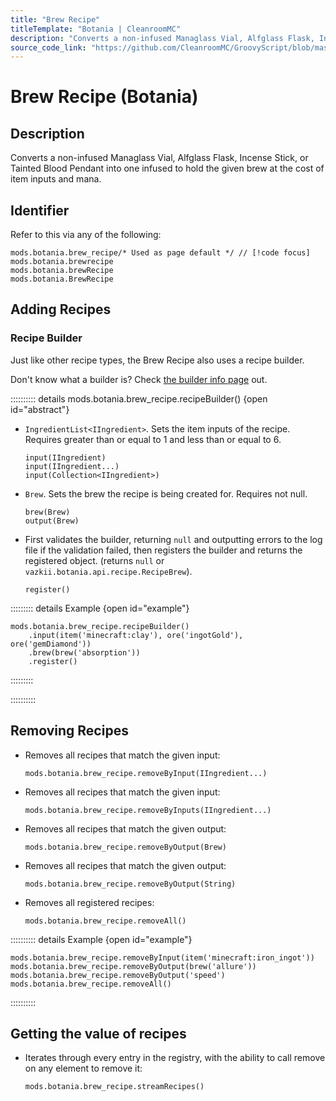 ```yaml
---
title: "Brew Recipe"
titleTemplate: "Botania | CleanroomMC"
description: "Converts a non-infused Managlass Vial, Alfglass Flask, Incense Stick, or Tainted Blood Pendant into one infused to hold the given brew at the cost of item inputs and mana."
source_code_link: "https://github.com/CleanroomMC/GroovyScript/blob/master/src/main/java/com/cleanroommc/groovyscript/compat/mods/botania/BrewRecipe.java"
---
```


# Brew Recipe (Botania)

## Description

Converts a non-infused Managlass Vial, Alfglass Flask, Incense Stick, or Tainted Blood Pendant into one infused to hold the given brew at the cost of item inputs and mana.

## Identifier

Refer to this via any of the following:

```groovy:no-line-numbers {1}
mods.botania.brew_recipe/* Used as page default */ // [!code focus]
mods.botania.brewrecipe
mods.botania.brewRecipe
mods.botania.BrewRecipe
```


## Adding Recipes

### Recipe Builder

Just like other recipe types, the Brew Recipe also uses a recipe builder.

Don't know what a builder is? Check [the builder info page](../../../groovy/builder.md) out.

:::::::::: details mods.botania.brew_recipe.recipeBuilder() {open id="abstract"}
- `IngredientList<IIngredient>`. Sets the item inputs of the recipe. Requires greater than or equal to 1 and less than or equal to 6.

    ```groovy:no-line-numbers
    input(IIngredient)
    input(IIngredient...)
    input(Collection<IIngredient>)
    ```

- `Brew`. Sets the brew the recipe is being created for. Requires not null.

    ```groovy:no-line-numbers
    brew(Brew)
    output(Brew)
    ```

- First validates the builder, returning `null` and outputting errors to the log file if the validation failed, then registers the builder and returns the registered object. (returns `null` or `vazkii.botania.api.recipe.RecipeBrew`).

    ```groovy:no-line-numbers
    register()
    ```

::::::::: details Example {open id="example"}
```groovy:no-line-numbers
mods.botania.brew_recipe.recipeBuilder()
    .input(item('minecraft:clay'), ore('ingotGold'), ore('gemDiamond'))
    .brew(brew('absorption'))
    .register()
```

:::::::::

::::::::::

## Removing Recipes

- Removes all recipes that match the given input:

    ```groovy:no-line-numbers
    mods.botania.brew_recipe.removeByInput(IIngredient...)
    ```

- Removes all recipes that match the given input:

    ```groovy:no-line-numbers
    mods.botania.brew_recipe.removeByInputs(IIngredient...)
    ```

- Removes all recipes that match the given output:

    ```groovy:no-line-numbers
    mods.botania.brew_recipe.removeByOutput(Brew)
    ```

- Removes all recipes that match the given output:

    ```groovy:no-line-numbers
    mods.botania.brew_recipe.removeByOutput(String)
    ```

- Removes all registered recipes:

    ```groovy:no-line-numbers
    mods.botania.brew_recipe.removeAll()
    ```

:::::::::: details Example {open id="example"}
```groovy:no-line-numbers
mods.botania.brew_recipe.removeByInput(item('minecraft:iron_ingot'))
mods.botania.brew_recipe.removeByOutput(brew('allure'))
mods.botania.brew_recipe.removeByOutput('speed')
mods.botania.brew_recipe.removeAll()
```

::::::::::

## Getting the value of recipes

- Iterates through every entry in the registry, with the ability to call remove on any element to remove it:

    ```groovy:no-line-numbers
    mods.botania.brew_recipe.streamRecipes()
    ```
